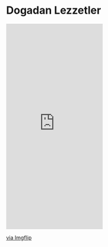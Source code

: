 # Dogadan Lezzetler

<div style="width:260px;max-width:100%;"><div style="height:0;padding-bottom:211.92%;position:relative;"><iframe width="260" height="551" style="position:absolute;top:0;left:0;width:100%;height:100%;" frameBorder="0" src="https://imgflip.com/embed/5c2u8e"></iframe></div><p><a href="https://imgflip.com/gif/5c2u8e">via Imgflip</a></p></div>
